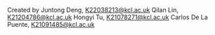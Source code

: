 Created by
Juntong Deng, K22038213@kcl.ac.uk
Qilan Lin, K21204786@kcl.ac.uk
Hongyi Tu, K21078271@kcl.ac.uk
Carlos De La Puente, K21091485@kcl.ac.uk

